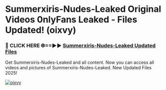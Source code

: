 # Summerxiris-Nudes-Leaked Original Videos 0nlyFans Leaked - Files Updated! (oixvy)

<h3>🔴 CLICK HERE 🌐==►► <a href="https://tinyurl.com/52m3yx9h" rel="nofollow">Summerxiris-Nudes-Leaked Updated Files</a></h3>

Get Summerxiris-Nudes-Leaked and all content. Now you can access all videos and pictures of Summerxiris-Nudes-Leaked. New Updated Files 2025!

[![oixvy](https://i.imgur.com/TnHtlc8.gif)](https://tinyurl.com/52m3yx9h)
